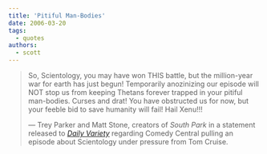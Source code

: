 ```yaml
---
title: 'Pitiful Man-Bodies'
date: 2006-03-20
tags:
  - quotes
authors:
  - scott
---
```


> So, Scientology, you may have won THIS battle, but the million-year war for earth has just begun! Temporarily anozinizing our episode will NOT stop us from keeping Thetans forever trapped in your pitiful man-bodies. Curses and drat! You have obstructed us for now, but your feeble bid to save humanity will fail! Hail Xenu!!!
>
> — Trey Parker and Matt Stone, creators of _South Park_ in a statement released to _[Daily Variety](http://www.variety.com/VR1117939918.html)_ regarding Comedy Central pulling an episode about Scientology under pressure from Tom Cruise.
